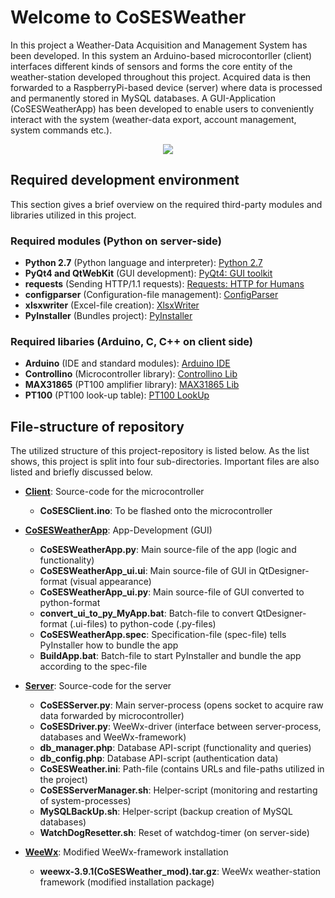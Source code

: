 # Welcome to CoSESWeather

In this project a Weather-Data Acquisition and Management System has been developed. In this system an Arduino-based microcontorller (client) interfaces different kinds of sensors and forms the core entity of the weather-station developed throughout this project. 
Acquired data is then forwarded to a RaspberryPi-based device (server) where data is processed and permanently stored in MySQL databases.
A GUI-Application (CoSESWeatherApp) has been developed to enable users to conveniently interact with the system (weather-data export, account management, system commands etc.).

<p align="center">
  <img src="https://github.com/ml4ch/CoSESWeather/blob/master/CoSESWeatherApp/logo.png?raw=true">
</p>


## Required development environment

This section gives a brief overview on the required third-party modules and libraries utilized in this project.


### Required modules (Python on server-side)

- **Python 2.7** (Python language and interpreter): [Python 2.7](https://www.python.org/download/releases/2.7/)
- **PyQt4 and QtWebKit** (GUI development): [PyQt4: GUI toolkit](https://pypi.org/project/PyQt4/)
- **requests** (Sending HTTP/1.1 requests): [Requests: HTTP for Humans](https://pypi.org/project/requests/)
- **configparser** (Configuration-file management): [ConfigParser](https://pypi.org/project/configparser/)
- **xlsxwriter** (Excel-file creation): [XlsxWriter](https://pypi.org/project/XlsxWriter/)
- **PyInstaller** (Bundles project): [PyInstaller](https://pypi.org/project/PyInstaller/)


### Required libaries (Arduino, C, C++ on client side)

- **Arduino** (IDE and standard modules): [Arduino IDE](https://www.arduino.cc/en/Main/Software)
- **Controllino** (Microcontroller library): [Controllino Lib](https://github.com/CONTROLLINO-PLC/CONTROLLINO_Library)
- **MAX31865** (PT100 amplifier library): [MAX31865 Lib](https://github.com/adafruit/Adafruit_MAX31865)
- **PT100** (PT100 look-up table): [PT100 LookUp](https://github.com/drhaney/pt100rtd)


## File-structure of repository

The utilized structure of this project-repository is listed below. As the list shows, this project is split into four sub-directories. Important files are also listed and briefly discussed below.

- [**Client**](https://github.com/ml4ch/CoSESWeather/tree/master/Client): Source-code for the microcontroller
  - **CoSESClient.ino**: To be flashed onto the microcontroller
  
- [**CoSESWeatherApp**](https://github.com/ml4ch/CoSESWeather/tree/master/CoSESWeatherApp): App-Development (GUI)
  - **CoSESWeatherApp.py**: Main source-file of the app (logic and functionality)
  - **CoSESWeatherApp_ui.ui**: Main source-file of GUI in QtDesigner-format (visual appearance)
  - **CoSESWeatherApp_ui.py**: Main source-file of GUI converted to python-format
  - **convert_ui_to_py_MyApp.bat**: Batch-file to convert QtDesigner-format (.ui-files) to python-code (.py-files)
  - **CoSESWeatherApp.spec**: Specification-file (spec-file) tells PyInstaller how to bundle the app
  - **BuildApp.bat**: Batch-file to start PyInstaller and bundle the app according to the spec-file
  
- [**Server**](https://github.com/ml4ch/CoSESWeather/tree/master/Server): Source-code for the server
  - **CoSESServer.py**: Main server-process (opens socket to acquire raw data forwarded by microcontroller)
  - **CoSESDriver.py**: WeeWx-driver (interface between server-process, databases and WeeWx-framework)
  - **db_manager.php**: Database API-script (functionality and queries)
  - **db_config.php**: Database API-script (authentication data)
  - **CoSESWeather.ini**: Path-file (contains URLs and file-paths utilized in the project)
  - **CoSESServerManager.sh**: Helper-script (monitoring and restarting of system-processes)
  - **MySQLBackUp.sh**: Helper-script (backup creation of MySQL databases)
  - **WatchDogResetter.sh**: Reset of watchdog-timer (on server-side)

- [**WeeWx**](https://github.com/ml4ch/CoSESWeather/tree/master/WeeWx): Modified WeeWx-framework installation
  - **weewx-3.9.1(CoSESWeather_mod).tar.gz**: WeeWx weather-station framework (modified installation package)
 

